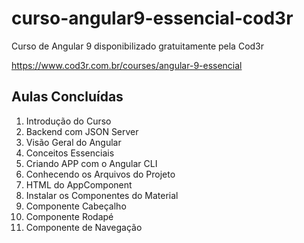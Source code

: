 # curso-angular9-essencial-cod3r

Curso de Angular 9 disponibilizado gratuitamente pela Cod3r

https://www.cod3r.com.br/courses/angular-9-essencial


## Aulas Concluídas

1. Introdução do Curso
2. Backend com JSON Server
3. Visão Geral do Angular
4. Conceitos Essenciais
5. Criando APP com o Angular CLI
6. Conhecendo os Arquivos do Projeto
7. HTML do AppComponent
8. Instalar os Componentes do Material
9. Componente Cabeçalho
10. Componente Rodapé
11. Componente de Navegação